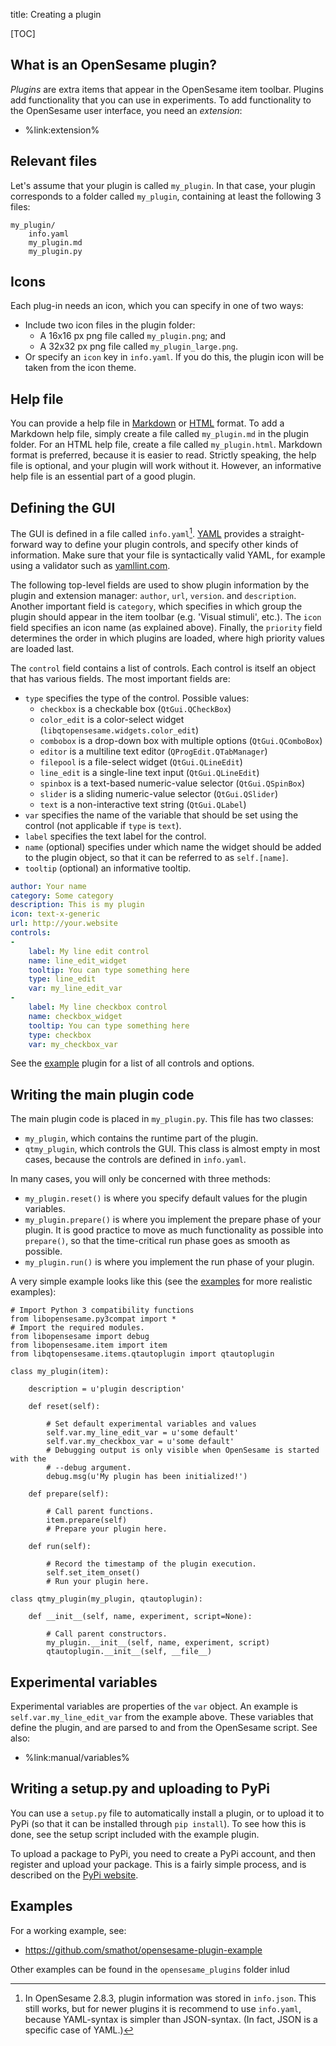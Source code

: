 title: Creating a plugin

[TOC]

## What is an OpenSesame plugin?

*Plugins* are extra items that appear in the OpenSesame item toolbar. Plugins add functionality that you can use in experiments. To add functionality to the OpenSesame user interface, you need an *extension*:

- %link:extension%

## Relevant files

Let's assume that your plugin is called `my_plugin`. In that case, your plugin corresponds to a folder called `my_plugin`, containing at least the following 3 files:

	my_plugin/
		info.yaml
		my_plugin.md
		my_plugin.py

## Icons

Each plug-in needs an icon, which you can specify in one of two ways:

- Include two icon files in the plugin folder:
	- A 16x16 px png file called `my_plugin.png`; and
	- A 32x32 px png file called `my_plugin_large.png`.
- Or specify an `icon` key in `info.yaml`. If you do this, the plugin icon will be taken from the icon theme.

## Help file

You can provide a help file in [Markdown] or [HTML] format. To add a Markdown help file, simply create a file called `my_plugin.md` in the plugin folder. For an HTML help file, create a file called `my_plugin.html`. Markdown format is preferred, because it is easier to read. Strictly speaking, the help file is optional, and your plugin will work without it. However, an informative help file is an essential part of a good plugin.

## Defining the GUI

The GUI is defined in a file called `info.yaml`[^json]. [YAML] provides a straight-forward way to define your plugin controls, and specify other kinds of information. Make sure that your file is syntactically valid YAML, for example using a validator such as [yamllint.com].

The following top-level fields are used to show plugin information by the plugin and extension manager: `author`, `url`, `version`. and `description`. Another important field is `category`, which specifies in which group the plugin should appear in the item toolbar (e.g. 'Visual stimuli', etc.). The `icon` field specifies an icon name (as explained above). Finally, the `priority` field determines the order in which plugins are loaded, where high priority values are loaded last.

The `control` field contains a list of controls. Each control is itself an object that has various fields. The most important fields are:

- `type` specifies the type of the control. Possible values:
	- `checkbox` is a checkable box (`QtGui.QCheckBox`)
	- `color_edit` is a color-select widget (`libqtopensesame.widgets.color_edit`)
	- `combobox` is a drop-down box with multiple options (`QtGui.QComboBox`)
	- `editor` is a multiline text editor (`QProgEdit.QTabManager`)
	- `filepool` is a file-select widget (`QtGui.QLineEdit`)
	- `line_edit` is a single-line text input (`QtGui.QLineEdit`)
	- `spinbox` is a text-based numeric-value selector (`QtGui.QSpinBox`)
	- `slider` is a sliding numeric-value selector (`QtGui.QSlider`)
	- `text` is a non-interactive text string (`QtGui.QLabel`)
- `var` specifies the name of the variable that should be set using the control (not applicable if `type` is `text`).
- `label` specifies the text label for the control.
- `name` (optional) specifies under which name the widget should be added to the plugin object, so that it can be referred to as `self.[name]`.
- `tooltip` (optional) an informative tooltip.

~~~ .yaml
author: Your name
category: Some category
description: This is my plugin
icon: text-x-generic
url: http://your.website
controls:
-
    label: My line edit control
    name: line_edit_widget
    tooltip: You can type something here
    type: line_edit
    var: my_line_edit_var
-
    label: My line checkbox control
    name: checkbox_widget
    tooltip: You can type something here
    type: checkbox
    var: my_checkbox_var
~~~

See the [example](#examples) plugin for a list of all controls and options.

## Writing the main plugin code

The main plugin code is placed in `my_plugin.py`. This file has two classes:

- `my_plugin`, which contains the runtime part of the plugin.
- `qtmy_plugin`, which controls the GUI. This class is almost empty in most cases, because the controls are defined in `info.yaml`.

In many cases, you will only be concerned with three methods:

- `my_plugin.reset()` is where you specify default values for the plugin variables.
- `my_plugin.prepare()` is where you implement the prepare phase of your plugin. It is good practice to move as much functionality as possible into `prepare()`, so that the time-critical run phase goes as smooth as possible.
- `my_plugin.run()` is where you implement the run phase of your plugin.

A very simple example looks like this (see the [examples](#examples) for more realistic examples):

~~~ .python
# Import Python 3 compatibility functions
from libopensesame.py3compat import *
# Import the required modules.
from libopensesame import debug
from libopensesame.item import item
from libqtopensesame.items.qtautoplugin import qtautoplugin

class my_plugin(item):

	description = u'plugin description'

	def reset(self):

		# Set default experimental variables and values
		self.var.my_line_edit_var = u'some default'
		self.var.my_checkbox_var = u'some default'
		# Debugging output is only visible when OpenSesame is started with the
		# --debug argument.
		debug.msg(u'My plugin has been initialized!')

	def prepare(self):

		# Call parent functions.
		item.prepare(self)
		# Prepare your plugin here.

	def run(self):

		# Record the timestamp of the plugin execution.
		self.set_item_onset()
		# Run your plugin here.

class qtmy_plugin(my_plugin, qtautoplugin):

	def __init__(self, name, experiment, script=None):

		# Call parent constructors.
		my_plugin.__init__(self, name, experiment, script)
		qtautoplugin.__init__(self, __file__)
~~~

## Experimental variables

Experimental variables are properties of the `var` object. An example is `self.var.my_line_edit_var` from the example above. These variables that define the plugin, and are parsed to and from the OpenSesame script. See also:

- %link:manual/variables%

## Writing a setup.py and uploading to PyPi

You can use a `setup.py` file to automatically install a plugin, or to upload it to PyPi (so that it can be installed through `pip install`). To see how this is done, see the setup script included with the example plugin.

To upload a package to PyPi, you need to create a PyPi account, and then register and upload your package. This is a fairly simple process, and is described on the [PyPi website](https://pypi.python.org/pypi).

## Examples

For a working example, see:

- <https://github.com/smathot/opensesame-plugin-example>

Other examples can be found in the `opensesame_plugins` folder inlud

[^json]: In OpenSesame 2.8.3, plugin information was stored in `info.json`. This still works, but for newer plugins it is recommend to use `info.yaml`, because YAML-syntax is simpler than JSON-syntax. (In fact, JSON is a specific case of YAML.)

[html]: http://en.wikipedia.org/wiki/HTML#Markup
[yaml]: http://en.wikipedia.org/wiki/YAML
[yamllint.com]: http://yamllint.com/
[markdown]: http://daringfireball.net/projects/markdown/syntax
